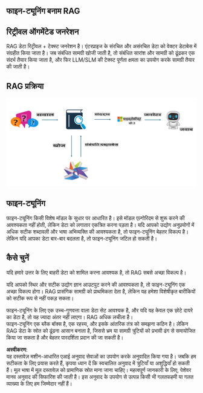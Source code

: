 ## फाइन-ट्यूनिंग बनाम RAG

## रिट्रीवल ऑगमेंटेड जनरेशन

RAG डेटा रिट्रीवल + टेक्स्ट जनरेशन है। एंटरप्राइज के संरचित और असंरचित डेटा को वेक्टर डेटाबेस में संग्रहीत किया जाता है। जब संबंधित सामग्री खोजी जाती है, तो संबंधित सारांश और सामग्री को ढूंढकर एक संदर्भ तैयार किया जाता है, और फिर LLM/SLM की टेक्स्ट पूर्णता क्षमता का उपयोग करके सामग्री तैयार की जाती है।

## RAG प्रक्रिया
![FinetuningvsRAG](../../../../translated_images/rag.36e7cb856f120334d577fde60c6a5d7c5eecae255dac387669303d30b4b3efa4.hi.png)

## फाइन-ट्यूनिंग
फाइन-ट्यूनिंग किसी विशेष मॉडल के सुधार पर आधारित है। इसे मॉडल एल्गोरिदम से शुरू करने की आवश्यकता नहीं होती, लेकिन डेटा को लगातार एकत्रित करना पड़ता है। यदि आपको उद्योग अनुप्रयोगों में अधिक सटीक शब्दावली और भाषा अभिव्यक्ति की आवश्यकता है, तो फाइन-ट्यूनिंग बेहतर विकल्प है। लेकिन यदि आपका डेटा बार-बार बदलता है, तो फाइन-ट्यूनिंग जटिल हो सकती है।

## कैसे चुनें
यदि हमारे उत्तर के लिए बाहरी डेटा को शामिल करना आवश्यक है, तो RAG सबसे अच्छा विकल्प है।

यदि आपको स्थिर और सटीक उद्योग ज्ञान आउटपुट करने की आवश्यकता है, तो फाइन-ट्यूनिंग एक अच्छा विकल्प होगा। RAG प्रासंगिक सामग्री को प्राथमिकता देता है, लेकिन यह हमेशा विशेषीकृत बारीकियों को सटीक रूप से नहीं पकड़ सकता।

फाइन-ट्यूनिंग के लिए एक उच्च-गुणवत्ता वाला डेटा सेट आवश्यक है, और यदि यह केवल एक छोटे दायरे का डेटा है, तो यह ज्यादा अंतर नहीं लाएगा। RAG अधिक लचीला है।  
फाइन-ट्यूनिंग एक ब्लैक बॉक्स है, एक रहस्य, और इसके आंतरिक तंत्र को समझना कठिन है। लेकिन RAG डेटा के स्रोत को ढूंढना आसान बनाता है, जिससे भ्रम या सामग्री त्रुटियों को प्रभावी ढंग से समायोजित किया जा सकता है और बेहतर पारदर्शिता प्रदान की जा सकती है।

**अस्वीकरण**:  
यह दस्तावेज़ मशीन-आधारित एआई अनुवाद सेवाओं का उपयोग करके अनुवादित किया गया है। जबकि हम सटीकता के लिए प्रयास करते हैं, कृपया ध्यान दें कि स्वचालित अनुवाद में त्रुटियाँ या अशुद्धियाँ हो सकती हैं। मूल भाषा में मूल दस्तावेज़ को प्रामाणिक स्रोत माना जाना चाहिए। महत्वपूर्ण जानकारी के लिए, पेशेवर मानव अनुवाद की सिफारिश की जाती है। इस अनुवाद के उपयोग से उत्पन्न किसी भी गलतफहमी या गलत व्याख्या के लिए हम जिम्मेदार नहीं हैं।